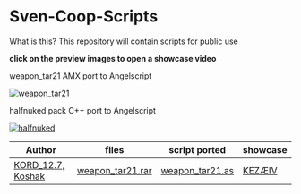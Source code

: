 # Sven-Coop-Scripts
What is this? This repository will contain scripts for public use

**click on the preview images to open a showcase video**

weapon_tar21 AMX port to Angelscript

[![weapon_tar21](https://img.youtube.com/vi/MPmh9jf0qtI/hqdefault.jpg)](https://youtu.be/MPmh9jf0qtI)

halfnuked pack C++ port to Angelscript

[![halfnuked](https://img.youtube.com/vi/hdSyG3rtY7w/hqdefault.jpg)](https://youtu.be/hdSyG3rtY7w)

Author | files | script ported | showcase
------ | ----- | ------------- | --------
[KORD_12.7, Koshak](http://aghl.ru/forum/) | [weapon_tar21.rar](https://github.com/Gaftherman/Sven-Coop-Scripts/blob/main/Half-Life%20-%20Weapon%20Mod/weapon_tar21.rar) | [weapon_tar21.as](https://github.com/Gaftherman/Sven-Coop-Scripts/blob/main/Half-Life%20-%20Weapon%20Mod/weapon_tar21.as) | [KEZÆIV](https://youtu.be/MPmh9jf0qtI)

